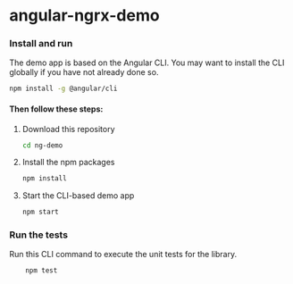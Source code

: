 # angular-ngrx-demo

### Install and run

   The demo app is based on the Angular CLI. You may want to install the CLI globally if you have not already done so.

```bash
npm install -g @angular/cli
```

#### Then follow these steps:

   1.  Download this repository

       ```bash
       cd ng-demo
       ```

   2.  Install the npm packages

       ```bash
       npm install
       ```

   3.  Start the CLI-based demo app

        ```bash
        npm start
        ```

### Run the tests

 Run this CLI command to execute the unit tests for the library.
        
        npm test
